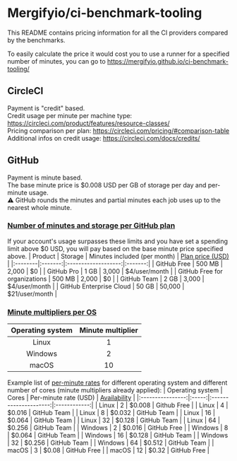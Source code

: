 # Mergifyio/ci-benchmark-tooling

This README contains pricing information for all the CI providers compared by the benchmarks.

To easily calculate the price it would cost you to use a runner for a specified number of minutes, you can go to <https://mergifyio.github.io/ci-benchmark-tooling/>

## CircleCI

Payment is "credit" based.  
Credit usage per minute per machine type: <https://circleci.com/product/features/resource-classes/>  
Pricing comparison per plan: <https://circleci.com/pricing/#comparison-table>  
Additional infos on credit usage: <https://circleci.com/docs/credits/>  

## GitHub

Payment is minute based.  
The base minute price is $0.008 USD per GB of storage per day and per-minute usage.  
⚠️ GitHub rounds the minutes and partial minutes each job uses up to the nearest whole minute.  

### [Number of minutes and storage per GitHub plan](https://docs.github.com/en/billing/managing-billing-for-github-actions/about-billing-for-github-actions#included-storage-and-minutes)

If your account's usage surpasses these limits and you have set a spending limit above $0 USD, you will pay based on the base minute price specified above.
| Product | Storage | Minutes included (per month) | [Plan price (USD)](<https://github.com/pricing>) |
|:--------|:-------:|:-------------------:|:-------:|
| GitHub Free | 500 MB | 2,000 | $0 |
| GitHub Pro | 1 GB | 3,000 | $4/user/month |
| GitHub Free for organizations | 500 MB | 2,000 | $0 |
| GitHub Team | 2 GB | 3,000 | $4/user/month |
| GitHub Enterprise Cloud | 50 GB | 50,000 | $21/user/month |

### [Minute multipliers per OS](https://docs.github.com/en/billing/managing-billing-for-github-actions/about-billing-for-github-actions#minute-multipliers)

| Operating system | Minute multiplier |
|:----------------:|:-----------------:|
| Linux | 1 |
| Windows | 2 |
| macOS | 10 |

Example list of [per-minute rates](https://docs.github.com/en/billing/managing-billing-for-github-actions/about-billing-for-github-actions#minute-multipliers) for different operating system and different number of cores (minute multipliers already applied):
| Operating system | Cores | Per-minute rate (USD) | [Availability](https://docs.github.com/en/actions/using-github-hosted-runners/about-github-hosted-runners#supported-runners-and-hardware-resources) |
|:----------------:|:-----:|:---------------------:|:------------:|
| Linux | 2 | $0.008 | Github Free |
| Linux | 4 | $0.016 | GitHub Team |
| Linux | 8 | $0.032 | GitHub Team |
| Linux | 16 | $0.064 | GitHub Team |
| Linux | 32 | $0.128 | GitHub Team |
| Linux | 64 | $0.256 | GitHub Team |
| Windows | 2 | $0.016 | GitHub Free |
| Windows | 8 | $0.064 | GitHub Team |
| Windows | 16 | $0.128 | GitHub Team |
| Windows | 32 | $0.256 | GitHub Team |
| Windows | 64 | $0.512 | GitHub Team |
| macOS | 3 | $0.08 | GitHub Free |
| macOS | 12 | $0.32 | GitHub Free |
